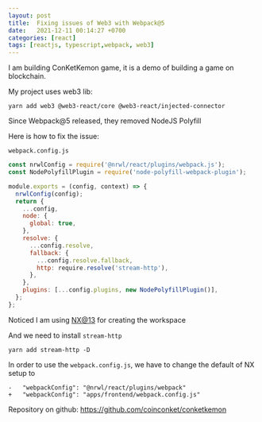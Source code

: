 ```yaml
---
layout: post
title:  Fixing issues of Web3 with Webpack@5
date:   2021-12-11 00:14:27 +0700
categories: [react]
tags: [reactjs, typescript,webpack, web3]
---
```


I am building ConKetKemon game, it is a demo of building a game on blockchain.

My project uses web3 lib:

`yarn add web3 @web3-react/core @web3-react/injected-connector`

Since Webpack@5 released, they removed NodeJS Polyfill

Here is how to fix the issue:

`webpack.config.js`

```js
const nrwlConfig = require('@nrwl/react/plugins/webpack.js');
const NodePolyfillPlugin = require('node-polyfill-webpack-plugin');

module.exports = (config, context) => {
  nrwlConfig(config);
  return {
    ...config,
    node: {
      global: true,
    },
    resolve: {
      ...config.resolve,
      fallback: {
        ...config.resolve.fallback,
        http: require.resolve('stream-http'),
      },
    },
    plugins: [...config.plugins, new NodePolyfillPlugin()],
  };
};
```
Noticed I am using [NX@13](https://nx.dev/) for creating the workspace

And we need to install `stream-http`

`yarn add stream-http -D`

In order to use the `webpack.config.js`, we have to change the default of NX setup to

```
-	"webpackConfig": "@nrwl/react/plugins/webpack"
+	"webpackConfig": "apps/frontend/webpack.config.js"
```

Repository on github: <https://github.com/coinconket/conketkemon>

